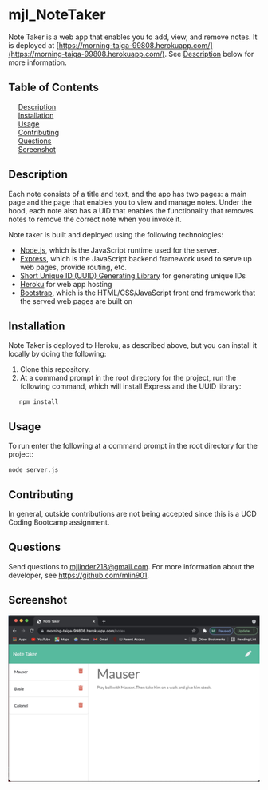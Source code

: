 # mjl_NoteTaker

Note Taker is a web app that enables you to add, view, and remove notes. It is deployed at [https://morning-taiga-99808.herokuapp.com/](https://morning-taiga-99808.herokuapp.com/). See [Description](#description) below for more information.

## Table of Contents

&nbsp;&nbsp;&nbsp;&nbsp;&nbsp;[Description](#description)<br/>
&nbsp;&nbsp;&nbsp;&nbsp;&nbsp;[Installation](#installation)<br/>
&nbsp;&nbsp;&nbsp;&nbsp;&nbsp;[Usage](#usage)<br/>
&nbsp;&nbsp;&nbsp;&nbsp;&nbsp;[Contributing](#contributing)<br/>
&nbsp;&nbsp;&nbsp;&nbsp;&nbsp;[Questions](#questions)<br/>
&nbsp;&nbsp;&nbsp;&nbsp;&nbsp;[Screenshot](#screenshot)<br/>

## Description

Each note consists of a title and text, and the app has two pages: a main page and the page that enables you to view and manage notes. Under the hood, each note also has a UID that enables the functionality that removes notes to remove the correct note when you invoke it.

Note taker is built and deployed using the following technologies:

- [Node.js](https://nodejs.org/), which is the JavaScript runtime used for the server.
- [Express](https://expressjs.com/), which is the JavaScript backend framework used to serve up web pages, provide routing, etc.
- [Short Unique ID (UUID) Generating Library](https://www.npmjs.com/package/short-unique-id) for generating unique IDs
- [Heroku](https://www.heroku.com/) for web app hosting
- [Bootstrap](https://getbootstrap.com/), which is the HTML/CSS/JavaScript front end framework that the served web pages are built on

## Installation 

Note Taker is deployed to Heroku, as described above, but you can install it locally by doing the following:

1. Clone this repository.
2. At a command prompt in the root directory for the project, run the following command, which will install Express and the UUID library:
```
   npm install
```

## Usage 

To run enter the following at a command prompt in the root directory for the project: 
```
node server.js    
```

## Contributing

In general, outside contributions are not being accepted since this is a UCD Coding Bootcamp assignment. 

## Questions
Send questions to mjlinder218@gmail.com. 
For more information about the developer, see https://github.com/mlin901.

## Screenshot 
![Note Taker application screen capture](./mjl_notetakerscreenshot.jpg)
